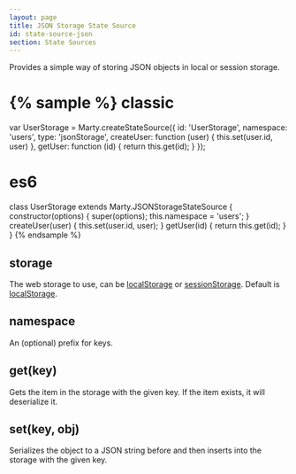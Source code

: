 ```yaml
---
layout: page
title: JSON Storage State Source
id: state-source-json
section: State Sources
---
```


Provides a simple way of storing JSON objects in local or session storage.

{% sample %}
classic
=======
var UserStorage = Marty.createStateSource({
  id: 'UserStorage',
  namespace: 'users',
  type: 'jsonStorage',
  createUser: function (user) {
    this.set(user.id, user)
  },
  getUser: function (id) {
    return this.get(id);
  }
});

es6
===
class UserStorage extends Marty.JSONStorageStateSource {
  constructor(options) {
    super(options);
    this.namespace = 'users';
  }
  createUser(user) {
    this.set(user.id, user);
  }
  getUser(id) {
    return this.get(id);
  }
}
{% endsample %}

<h2 id="storage">storage</h2>

The web storage to use, can be [localStorage](https://developer.mozilla.org/en/docs/Web/Guide/API/DOM/Storage#localStorage) or [sessionStorage](https://developer.mozilla.org/en/docs/Web/Guide/API/DOM/Storage#sessionStorage). Default is [localStorage](https://developer.mozilla.org/en/docs/Web/Guide/API/DOM/Storage#localStorage).

<h2 id="namespace">namespace</h2>

An (optional) prefix for keys.

<h2 id="get">get(key)</h2>

Gets the item in the storage with the given key. If the item exists, it will deserialize it.

<h2 id="set">set(key, obj)</h2>

Serializes the object to a JSON string before and then inserts into the storage with the given key.
